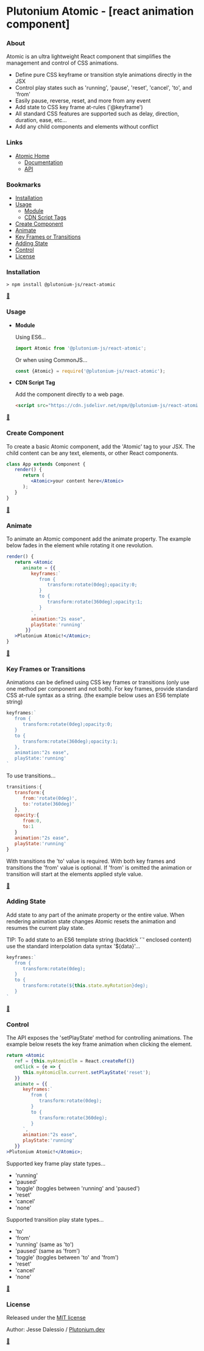 # Plutonium Atomic - [react animation component]

### About
Atomic is an ultra lightweight React component that simplifies the management and control of CSS animations.
   * Define pure CSS keyframe or transition style animations directly in the JSX
   * Control play states such as 'running', 'pause', 'reset', 'cancel', 'to', and 'from'
   * Easily pause, reverse, reset, and more from any event
   * Add state to CSS key frame at-rules ('@keyframe')
   * All standard CSS features are supported such as delay, direction, duration, ease, etc...
   * Add any child components and elements without conflict


### Links

* [Atomic Home](https://plutonium.dev/wp/libraries/react-atomic/)
   * [Documentation](https://plutonium.dev/wp/libraries/react-atomic/documentation)
   * [API](https://plutonium.dev/wp/libraries/react-atomic/api/)


### Bookmarks
* [Installation](#Installation)
* [Usage](#Usage)
   * [Module](#Module)
   * [CDN Script Tags](#CDN-Script-Tags)
* [Create Component](#create_component)
* [Animate](#animate)
* [Key Frames or Transitions](#key_frames_or_transitions)
* [Adding State](#adding_state)
* [Control](#control)
* [License](#License)


### <a id="Installation"></a>Installation
```
> npm install @plutonium-js/react-atomic
```

**[:arrow_up_small:](#bookmarks)**	

### <a id="Usage" style="color:yellow;"></a>Usage

* <a id="Module"></a>**Module**
   
   Using ES6...
   ```javascript
   import Atomic from '@plutonium-js/react-atomic';
   ```
   Or when using CommonJS...
   ```javascript
   const {Atomic} = require('@plutonium-js/react-atomic');
   ```
   
* <a id="CDN-Script-Tags"></a>**CDN Script Tag**
   
    Add the component directly to a web page.
   ```html
   <script src="https://cdn.jsdelivr.net/npm/@plutonium-js/react-atomic@1/dist/bundle.min.js"></script>
   ```

**[:arrow_up_small:](#bookmarks)**	
   
### <a id="create_component"></a>Create Component
To create a basic Atomic component, add the 'Atomic' tag to your JSX. The child content can be any text, elements, or other React components.
```jsx
class App extends Component {
   render() {
      return (
         <Atomic>your content here</Atomic>
      );
   }
}
```

**[:arrow_up_small:](#bookmarks)**	

### <a id="animate"></a>Animate
To animate an Atomic component add the animate property. The example below fades in the element while rotating it one revolution.
```jsx
render() {
   return <Atomic
      animate = {{
         keyframes:`
            from {
               transform:rotate(0deg);opacity:0;
            }
            to {
               transform:rotate(360deg);opacity:1;
            }
         `,
         animation:"2s ease",
         playState:'running'
       }}
   >Plutonium Atomic!</Atomic>;
}
```

**[:arrow_up_small:](#bookmarks)**	
   
### <a id="key_frames_or_transitions"></a>Key Frames or Transitions
Animations can be defined using CSS key frames or transitions (only use one method per component and not both).  For key frames, provide standard CSS at-rule syntax as a string. (the example below uses an ES6 template string)
```javascript
keyframes:`
   from {
      transform:rotate(0deg);opacity:0;
   }
   to {
      transform:rotate(360deg);opacity:1;
   },
   animation:"2s ease",
   playState:'running'
`
```
To use transitions...
```javascript
transitions:{
   transform:{
      from:'rotate(0deg)',
	  to:'rotate(360deg)'
   },
   opacity:{
      from:0,
	  to:1
   }
   animation:"2s ease",
   playState:'running'
}
```
With transitions the 'to' value is required. With both key frames and transitions the 'from' value is optional.  If 'from' is omitted the animation or transition will start at the elements applied style value.

**[:arrow_up_small:](#bookmarks)**	

### <a id="adding_state"></a>Adding State
Add state to any part of the animate property or the entire value.  When rendering animation state changes Atomic resets the animation and resumes the current play state.

TIP: To add state to an ES6 template string (backtick '`' enclosed content) use the standard interpolation data syntax '${data}'...
```javascript
keyframes:`
   from {
      transform:rotate(0deg);
   }
   to {
      transform:rotate(${this.state.myRotation}deg);
   }
`
```

**[:arrow_up_small:](#bookmarks)**	

### <a id="control"></a>Control
The API exposes the 'setPlayState' method for controlling animations.  The example below resets the key frame animation when clicking the element.
```jsx
return <Atomic
   ref = {this.myAtomicElm = React.createRef()}
   onClick = {e => {
      this.myAtomicElm.current.setPlayState('reset');
   }}
   animate = {{
      keyframes:`
         from {
            transform:rotate(0deg);
         }
         to {
            transform:rotate(360deg);
         }
      `,
      animation:"2s ease",
      playState:'running'
   }}
>Plutonium Atomic!</Atomic>;
```
Supported key frame play state types...
  * 'running'
  * 'paused'
  * 'toggle' (toggles between 'running' and 'paused')
  * 'reset'
  * 'cancel'
  * 'none'

Supported transition play state types...

  * 'to'
  * 'from'
  * 'running' (same as 'to')
  * 'paused' (same as 'from')
  * 'toggle' (toggles between 'to' and 'from')
  * 'reset'
  * 'cancel'
  * 'none'

**[:arrow_up_small:](#bookmarks)**	

### <a id="License"></a>License

Released under the [MIT license](LICENSE.md)

Author: Jesse Dalessio / [Plutonium.dev](https://plutonium.dev)

**[:arrow_up_small:](#bookmarks)**